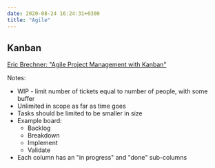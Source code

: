 ```yaml
---
date: 2020-08-24 16:24:31+0300
title: "Agile"
---
```


## Kanban

[Eric Brechner: "Agile Project Management with Kanban"](https://www.youtube.com/watch?v=CD0y-aU1sXo)

Notes:

- WIP - limit number of tickets equal to number of people, with some buffer 
- Unlimited in scope as far as time goes
- Tasks should be limited to be smaller in size
- Example board:
  - Backlog
  - Breakdown
  - Implement
  - Validate
- Each column has an "in progress" and "done" sub-columns
